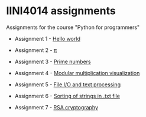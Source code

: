 # IINI4014 assignments
Assignments for the course "Python for programmers"

* Assignment 1 - [Hello world](/oving1/oving1.py)

* Assignment 2 - [π](/oving2/oving2.py)

* Assignment 3 - [Prime numbers](/oving3/oving3.py)

* Assignment 4 - [Modular multiplication visualization](/oving4/oving4.py)

* Assignment 5 - [File I/O and text processing](/oving5/oving5.py)

* Assignment 6 - [Sorting of strings in .txt file](/oving6/oving6.py)

* Assignment 7 - [RSA cryptography](/oving7/decrypt.py)
